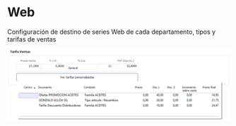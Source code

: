 # Web

Configuración de destino de series Web de cada departamento, tipos y tarifas de ventas

![](../../../.gitbook/assets/image%20%28364%29.png)

